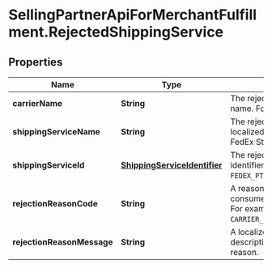 # SellingPartnerApiForMerchantFulfillment.RejectedShippingService

## Properties
Name | Type | Description | Notes
------------ | ------------- | ------------- | -------------
**carrierName** | **String** | The rejected shipping carrier name. For example, USPS. | 
**shippingServiceName** | **String** | The rejected shipping service localized name. For example, FedEx Standard Overnight. | 
**shippingServiceId** | [**ShippingServiceIdentifier**](ShippingServiceIdentifier.md) | The rejected shipping service identifier. For example, `FEDEX_PTP_STANDARD_OVERNIGHT`. | 
**rejectionReasonCode** | **String** | A reason code meant to be consumed programatically. For example, `CARRIER_CANNOT_SHIP_TO_POBOX`. | 
**rejectionReasonMessage** | **String** | A localized human readable description of the rejected reason. | [optional] 


